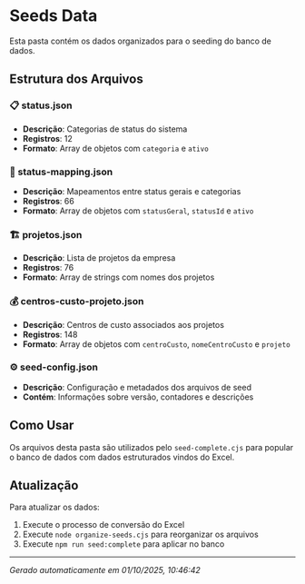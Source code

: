 # Seeds Data

Esta pasta contém os dados organizados para o seeding do banco de dados.

## Estrutura dos Arquivos

### 📋 status.json
- **Descrição**: Categorias de status do sistema
- **Registros**: 12
- **Formato**: Array de objetos com `categoria` e `ativo`

### 🔗 status-mapping.json  
- **Descrição**: Mapeamentos entre status gerais e categorias
- **Registros**: 66
- **Formato**: Array de objetos com `statusGeral`, `statusId` e `ativo`

### 🏗️ projetos.json
- **Descrição**: Lista de projetos da empresa
- **Registros**: 76
- **Formato**: Array de strings com nomes dos projetos

### 💰 centros-custo-projeto.json
- **Descrição**: Centros de custo associados aos projetos
- **Registros**: 148
- **Formato**: Array de objetos com `centroCusto`, `nomeCentroCusto` e `projeto`

### ⚙️ seed-config.json
- **Descrição**: Configuração e metadados dos arquivos de seed
- **Contém**: Informações sobre versão, contadores e descrições

## Como Usar

Os arquivos desta pasta são utilizados pelo `seed-complete.cjs` para popular o banco de dados com dados estruturados vindos do Excel.

## Atualização

Para atualizar os dados:
1. Execute o processo de conversão do Excel
2. Execute `node organize-seeds.cjs` para reorganizar os arquivos
3. Execute `npm run seed:complete` para aplicar no banco

---
*Gerado automaticamente em 01/10/2025, 10:46:42*
